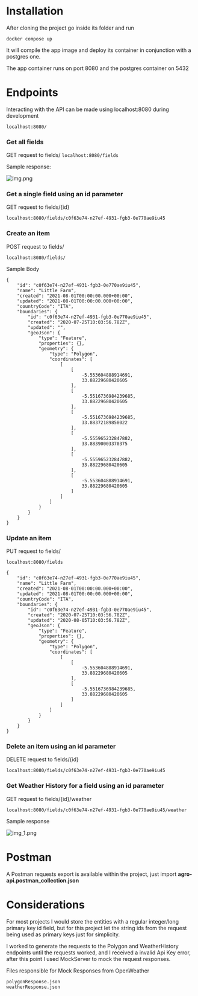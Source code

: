 # Installation
After cloning the project go inside its folder and run

` docker compose up `

It will compile the app image and deploy its container in conjunction with a postgres one.

The app container runs on port 8080 and the postgres container on 5432

# Endpoints

Interacting with the API can be made using localhost:8080 during development

`localhost:8080/`

### Get all fields
GET request to fields/
`localhost:8080/fields`

Sample response:

![img.png](img.png)

### Get a single field using an id parameter
GET request to fields/{id}

`localhost:8080/fields/c0f63e74-n27ef-4931-fgb3-0e770ae9iu45`

### Create an item
POST request to fields/

`localhost:8080/fields/`

Sample Body
```
{
    "id": "c0f63e74-n27ef-4931-fgb3-0e770ae9iu45",
    "name": "Little Farm",
    "created": "2021-08-01T00:00:00.000+00:00",
    "updated": "2021-08-01T00:00:00.000+00:00",
    "countryCode": "ITA",
    "boundaries": {
        "id": "c0f63e74-n27ef-4931-fgb3-0e770ae9iu45",
        "created": "2020-07-25T10:03:56.782Z",
        "updated": "",
        "geoJson": {
            "type": "Feature",
            "properties": {},
            "geometry": {
                "type": "Polygon",
                "coordinates": [
                    [
                        [
                            -5.553604888914691,
                            33.88229680420605
                        ],
                        [
                            -5.5516736984239685,
                            33.88229680420605
                        ],
                        [
                            -5.5516736984239685,
                            33.88372189858022
                        ],
                        [
                            -5.555965232847882,
                            33.88390003370375
                        ],
                        [
                            -5.555965232847882,
                            33.88229680420605
                        ],
                        [
                            -5.553604888914691,
                            33.88229680420605
                        ]
                    ]
                ]
            }
        }
    }
}
```

### Update an item
PUT request to fields/

`localhost:8080/fields`
```
{
    "id": "c0f63e74-n27ef-4931-fgb3-0e770ae9iu45",
    "name": "Little Farm",
    "created": "2021-08-01T00:00:00.000+00:00",
    "updated": "2021-08-01T00:00:00.000+00:00",
    "countryCode": "ITA",
    "boundaries": {
        "id": "c0f63e74-n27ef-4931-fgb3-0e770ae9iu45",
        "created": "2020-07-25T10:03:56.782Z",
        "updated": "2020-08-05T10:03:56.782Z",
        "geoJson": {
            "type": "Feature",
            "properties": {},
            "geometry": {
                "type": "Polygon",
                "coordinates": [
                    [
                        [
                            -5.553604888914691,
                            33.88229680420605
                        ],
                        [
                            -5.5516736984239685,
                            33.88229680420605
                        ]
                    ]
                ]
            }
        }
    }
}
```

### Delete an item using an id parameter
DELETE request to fields/{id}

`localhost:8080/fields/c0f63e74-n27ef-4931-fgb3-0e770ae9iu45`

### Get Weather History for a field using an id parameter
GET request to fields/{id}/weather

`localhost:8080/fields/c0f63e74-n27ef-4931-fgb3-0e770ae9iu45/weather`

Sample response

![img_1.png](img_1.png)
# Postman
A Postman requests export is available within the project, just import **agro-api.postman_collection.json**

# Considerations 

For most projects I would store the entities with a regular integer/long primary key id field, but for this project let the string ids from the request being used as primary keys just for simplicity.

I worked to generate the requests to the Polygon and WeatherHistory endpoints until the requests worked, and I received a invalid Api Key error, after this point I used MockServer to mock the request responses.

Files responsible for Mock Responses from OpenWeather
```
polygonResponse.json
weatherResponse.json
```